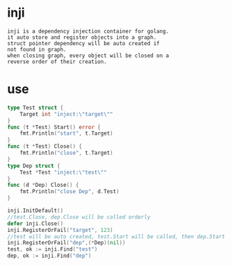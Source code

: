 # inji

    inji is a dependency injection container for golang.
    it auto store and register objects into a graph.
    struct pointer dependency will be auto created if 
    not found in graph.
    when closing graph, every object will be closed on a 
    reverse order of their creation.
    
# use

```go
type Test struct {
    Target int "inject:\"target\""
}
func (t *Test) Start() error {
    fmt.Println("start", t.Target)
}
func (t *Test) Close() {
    fmt.Println("close", t.Target)
}
type Dep struct {
    Test *Test "inject:\"test\""
}
func (d *Dep) Close() {
    fmt.Println("close Dep", d.Test)
}

inji.InitDefault()
//test.Close, dep.Close will be called orderly
defer inji.Close() 
inji.RegisterOrFail("target", 123)
//test will be auto created, test.Start will be called, then dep.Start
inji.RegisterOrFail("dep",(*Dep)(nil)) 
test, ok := inji.Find("test")
dep, ok := inji.Find("dep")
```
